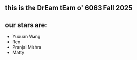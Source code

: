 ## this is the DrEam tEam o' 6063 Fall 2025
## our stars are: 
 - Yuxuan Wang
 - Ren
 - Pranjal Mishra
 - Matty